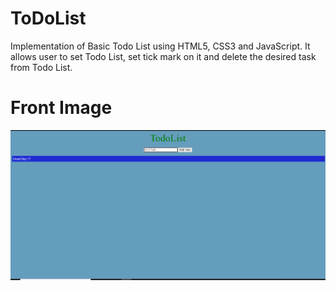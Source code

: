 # ToDoList

Implementation of Basic Todo List using HTML5, CSS3 and JavaScript. It allows user to set Todo List, set tick mark on it and delete the desired task from Todo List.

# Front Image

![](Front_Page.png)
